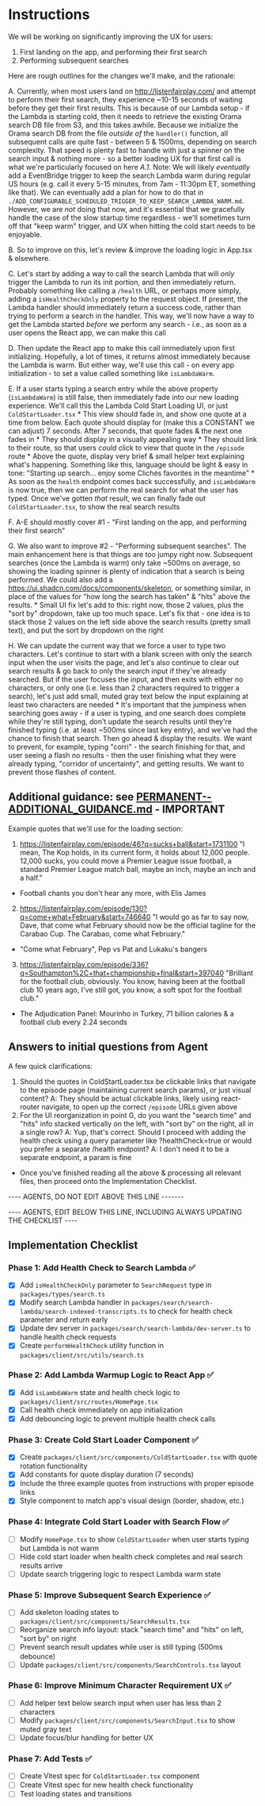 # Instructions

We will be working on significantly improving the UX for users:
1. First landing on the app, and performing their first search
2. Performing subsequent searches

Here are rough outlines for the changes we'll make, and the rationale:

A. Currently, when most users land on http://listenfairplay.com/ and attempt to perform their first search, they experience ~10-15 seconds of waiting before they get their first results. This is because of our Lambda setup - if the Lambda is starting cold, then it needs to retrieve the existing Orama search DB file from S3, and this takes awhile. Because we initialize the Orama search DB from the file *outside of* the `handler()` function, all subsequent calls are quite fast - between 5 & 1500ms, depending on search complexity. That speed is plenty fast to handle with just a spinner on the search input & nothing more - so a better loading UX for that first call is what we're particularly focused on here
    *A.1.* Note: We will likely *eventually* add a EventBridge trigger to keep the search Lambda warm during regular US hours (e.g. call it every 5-15 minutes, from 7am - 11:30pm ET, something like that). We can eventually add a plan for how to do that in `./ADD_CONFIGURABLE_SCHEDULED_TRIGGER_TO_KEEP_SEARCH_LAMBDA_WARM.md`. However, we are *not* doing that now, and it's essential that we gracefully handle the case of the slow startup time regardless - we'll sometimes turn off that "keep warm" trigger, and UX when hitting the cold start needs to be enjoyable.

B. So to improve on this, let's review & improve the loading logic in App.tsx & elsewhere. 

C. Let's start by adding a way to call the search Lambda that will *only* trigger the Lambda to run its init portion, and then immediately return. Probably something like calling a `/health` URL, or perhaps more simply, adding a `isHealthCheckOnly` property to the request object. If present, the Lambda handler should immediately return a success code, rather than trying to perform a search in the handler. This way, we'll now have a way to get the Lambda started *before* we perform any search - i.e., as soon as a user opens the React app, we can make this call

D. Then update the React app to make this call immediately upon first initializing. Hopefully, a lot of times, it returns almost immediately because the Lambda is warm. But either way, we'll use this call - on every app initialization - to set a value called something like `isLambdaWarm`.

E. If a user starts typing a search entry while the above property (`isLambdaWarm`) is still false, then immediately fade into our new loading experience. We'll call this the Lambda Cold Start Loading UI, or just `ColdStartLoader.tsx`
    * This view should fade in, and show one quote at a time from below. Each quote should display for (make this a CONSTANT we can adjust) 7 seconds. After 7 seconds, that quote fades & the next one fades in 
    * They should display in a visually appealing way
    * They should link to their route, so that users *could* click to view that quote in the `/episode` route
    * Above the quote, display very brief & small helper text explaining what's happening. Something like this, language should be light & easy in tone: "Starting up search... enjoy some Clichés favorites in the meantime"
    * As soon as the `health` endpoint comes back successfully, and `isLambdaWarm` is now true, then we can perform the real search for what the user has typed. Once we've gotten *that* result, we can finally fade out `ColdStartLoader.tsx`, to show the real search results


F. A-E should mostly cover #1 - "First landing on the app, and performing their first search"

G. We also want to improve #2 - "Performing subsequent searches". The main enhancement here is that things are too jumpy right now. Subsequent searches (once the Lambda is warm) only take ~500ms on average, so showing the loading spinner is plenty of indication that a search is being performed. We could also add a https://ui.shadcn.com/docs/components/skeleton, or something similar, in place of the values for "how long the search has taken" & "hits" above the results. 
    * Small UI fix let's add to this: right now, those 2 values, plus the "sort by" dropdown, take up too much space. Let's fix that - one idea is to stack those 2 values on the left side above the search results (pretty small text), and put the sort by dropdown on the right

H. We can update the current way that we force a user to type two characters. Let's continue to start with a blank screen with only the search input when the user visits the page, and let's also continue to clear out search results & go back to only the search input if they've already searched. But if the user focuses the input, and then exits with either no characters, or only one (i.e. less than 2 characters required to trigger a search), let's just add small, muted gray text below the input explaining at least two characters are needed
    * It's important that the jumpiness when searching goes away - if a user is typing, and one search does complete while they're still typing, don't update the search results until they're finished typing (i.e. at least ~500ms since last key entry), and we've had the chance to finish that search. Then go ahead & display the results. We want to prevent, for example, typing "corri" - the search finishing for that, and user seeing a flash no results - then the user finishing what they were already typing, "corridor of uncertainty", and getting results. We want to prevent those flashes of content.





## Additional guidance: see [PERMANENT--ADDITIONAL_GUIDANCE.md](./PERMANENT--ADDITIONAL_GUIDANCE.md) - **IMPORTANT**





Example quotes that we'll use for the loading section:

1. https://listenfairplay.com/episode/46?q=sucks+ball&start=1731100
"I mean, The Kop holds, in its current form, it holds about 12,000 people. 12,000 sucks, you could move a Premier League issue football, a standard Premier League match ball, maybe an inch, maybe an inch and a half."

- Football chants you don't hear any more, with Elis James


2. https://listenfairplay.com/episode/130?q=come+what+February&start=746640
"I would go as far to say now, Dave, that come what February should now be the official tagline for the Carabao Cup. The Carabao, come what February."

- "Come what February", Pep vs Pat and Lukaku's bangers


3. https://listenfairplay.com/episode/336?q=Southampton%2C+that+championship+final&start=397040
"Brilliant for the football club, obviously. You know, having been at the football club 10 years ago, I've still got, you know, a soft spot for the football club."

- The Adjudication Panel: Mourinho in Turkey, 71 billion calories & a football club every 2.24 seconds



## Answers to initial questions from Agent

A few quick clarifications:
1. Should the quotes in ColdStartLoader.tsx be clickable links that navigate to the episode page (maintaining current search params), or just visual content?
    A: They should be actual clickable links, likely using react-router navigate, to open up the correct `/episode` URLs given above
2. For the UI reorganization in point G, do you want the "search time" and "hits" info stacked vertically on the left, with "sort by" on the right, all in a single row?
    A: Yup, that's correct.
Should I proceed with adding the health check using a query parameter like ?healthCheck=true or would you prefer a separate /health endpoint?
    A: I don't need it to be a separate endpoint, a param is fine



* Once you've finished reading all the above & processing all relevant files, then proceed onto the Implementation Checklist.


---- AGENTS, DO NOT EDIT ABOVE THIS LINE -------

---- AGENTS, EDIT BELOW THIS LINE, INCLUDING ALWAYS UPDATING THE CHECKLIST ----

## Implementation Checklist


### Phase 1: Add Health Check to Search Lambda ✅
- [x] Add `isHealthCheckOnly` parameter to `SearchRequest` type in `packages/types/search.ts`
- [x] Modify search Lambda handler in `packages/search/search-lambda/search-indexed-transcripts.ts` to check for health check parameter and return early
- [x] Update dev server in `packages/search/search-lambda/dev-server.ts` to handle health check requests
- [x] Create `performHealthCheck` utility function in `packages/client/src/utils/search.ts`

### Phase 2: Add Lambda Warmup Logic to React App ✅
- [x] Add `isLambdaWarm` state and health check logic to `packages/client/src/routes/HomePage.tsx`
- [x] Call health check immediately on app initialization
- [x] Add debouncing logic to prevent multiple health check calls

### Phase 3: Create Cold Start Loader Component ✅
- [x] Create `packages/client/src/components/ColdStartLoader.tsx` with quote rotation functionality
- [x] Add constants for quote display duration (7 seconds)
- [x] Include the three example quotes from instructions with proper episode links
- [x] Style component to match app's visual design (border, shadow, etc.)

### Phase 4: Integrate Cold Start Loader with Search Flow ✅
- [ ] Modify `HomePage.tsx` to show `ColdStartLoader` when user starts typing but Lambda is not warm
- [ ] Hide cold start loader when health check completes and real search results arrive
- [ ] Update search triggering logic to respect Lambda warm state

### Phase 5: Improve Subsequent Search Experience ✅
- [ ] Add skeleton loading states to `packages/client/src/components/SearchResults.tsx`
- [ ] Reorganize search info layout: stack "search time" and "hits" on left, "sort by" on right
- [ ] Prevent search result updates while user is still typing (500ms debounce)
- [ ] Update `packages/client/src/components/SearchControls.tsx` layout

### Phase 6: Improve Minimum Character Requirement UX ✅
- [ ] Add helper text below search input when user has less than 2 characters
- [ ] Modify `packages/client/src/components/SearchInput.tsx` to show muted gray text
- [ ] Update focus/blur handling for better UX

### Phase 7: Add Tests ✅
- [ ] Create Vitest spec for `ColdStartLoader.tsx` component
- [ ] Create Vitest spec for new health check functionality
- [ ] Test loading states and transitions